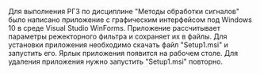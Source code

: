 Для выполнения РГЗ по дисциплине "Методы обработки сигналов" было написано приложение с графическим интерфейсом под Windows 10 в среде Visual Studio WinForms. Приложение рассчитывает параметры режекторного фильтра и сохраняет их в файлы.
Для установки приложения необходимо скачать файл "Setup1.msi" и запустить его. Ярлык приложения появится на рабочем столе. Для удаления приложения нужно запустить "Setup1.msi" повторно.

